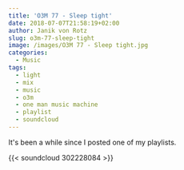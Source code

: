 ```yaml
---
title: 'O3M 77 - Sleep tight'
date: 2018-07-07T21:58:19+02:00
author: Janik von Rotz
slug: o3m-77-sleep-tight
image: /images/O3M 77 - Sleep tight.jpg
categories:
  - Music
tags:
  - light
  - mix
  - music
  - o3m
  - one man music machine
  - playlist
  - soundcloud
---
```

It's been a while since I posted one of my playlists.

{{< soundcloud 302228084 >}}